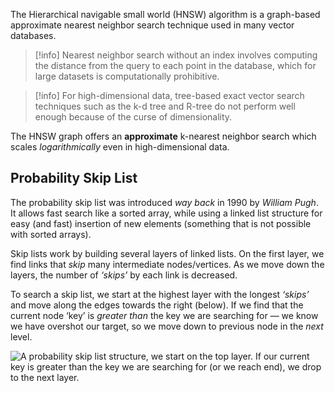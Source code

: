 The Hierarchical navigable small world (HNSW) algorithm is a graph-based approximate nearest neighbor search technique used in many vector databases.

> [!info]
> Nearest neighbor search without an index involves computing the distance from the query to each point in the database, which for large datasets is computationally prohibitive.

> [!info]
> For high-dimensional data, tree-based exact vector search techniques such as the k-d tree and R-tree do not perform well enough because of the curse of dimensionality.

The HNSW graph offers an **approximate** k-nearest neighbor search which scales _logarithmically_ even in high-dimensional data.

## Probability Skip List

The probability skip list was introduced _way back_ in 1990 by _William Pugh_. It allows fast search like a sorted array, while using a linked list structure for easy (and fast) insertion of new elements (something that is not possible with sorted arrays).

Skip lists work by building several layers of linked lists. On the first layer, we find links that _skip_ many intermediate nodes/vertices. As we move down the layers, the number of _‘skips’_ by each link is decreased.

To search a skip list, we start at the highest layer with the longest _‘skips’_ and move along the edges towards the right (below). If we find that the current node ‘key’ is _greater than_ the key we are searching for — we know we have overshot our target, so we move down to previous node in the _next_ level.

![A probability skip list structure, we start on the top layer. If our current key is greater than the key we are searching for (or we reach end), we drop to the next layer.](https://www.pinecone.io/_next/image/?url=https%3A%2F%2Fcdn.sanity.io%2Fimages%2Fvr8gru94%2Fproduction%2F9065d31e1b2e33ca697a56082f0ece7eff1c2d9b-1920x500.png&w=3840&q=75)